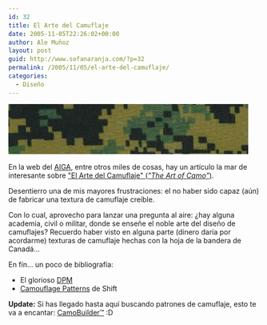 ```yaml
---
id: 32
title: El Arte del Camuflaje
date: 2005-11-05T22:26:02+00:00
author: Ale Muñoz
layout: post
guid: http://www.sofanaranja.com/?p=32
permalink: /2005/11/05/el-arte-del-camuflaje/
categories:
  - Diseño
---
```

<img src='/images/camo_texture_01.jpg' alt='' />

En la web del [AIGA][1], entre otros miles de cosas, hay un artículo la mar de interesante sobre ["El Arte del Camuflaje" (<em>"The Art of Camo"</em>)][2].

Desentierro una de mis mayores frustraciones: el no haber sido capaz (aún) de fabricar una textura de camuflaje creíble.

Con lo cual, aprovecho para lanzar una pregunta al aire: ¿hay alguna academia, civil o militar, donde se enseñe el noble arte del diseño de camuflajes? Recuerdo haber visto en alguna parte (dinero daría por acordarme) texturas de camuflaje hechas con la hoja de la bandera de Canadá...

En fín... un poco de bibliografía:

* El glorioso [DPM][3]
* [Camouflage Patterns][4] de Shift

**Update:** Si has llegado hasta aquí buscando patrones de camuflaje, esto te va a encantar: <a href="/2006/02/15/camobuilder™/">CamoBuilder™</a> :D

[1]: http://www.aiga.org/
[2]: http://journal.aiga.org/content.cfm?ContentAlias=_getfullarticle&aid=1119503
[3]: http://www.amazon.com/exec/obidos/tg/detail/-/095434040X/
[4]: http://www.shift.jp.org/factory/choice/06.html